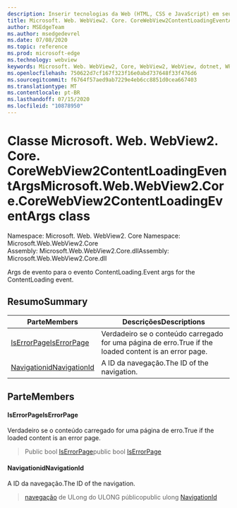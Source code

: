 ```yaml
---
description: Inserir tecnologias da Web (HTML, CSS e JavaScript) em seus aplicativos nativos com o controle WebView2 do Microsoft Edge
title: Microsoft. Web. WebView2. Core. CoreWebView2ContentLoadingEventArgs
author: MSEdgeTeam
ms.author: msedgedevrel
ms.date: 07/08/2020
ms.topic: reference
ms.prod: microsoft-edge
ms.technology: webview
keywords: Microsoft. Web. WebView2, Core, WebView2, WebView, dotnet, WPF, WinForms, app, Edge, CoreWebView2, CoreWebView2Controller, controle do navegador, Edge HTML, Microsoft. Web. WebView2. Core. CoreWebView2ContentLoadingEventArgs
ms.openlocfilehash: 750622d7cf167f323f16e0abd737648f33f476d6
ms.sourcegitcommit: f6764f57aed9ab7229e4eb6cc8851d0cea667403
ms.translationtype: MT
ms.contentlocale: pt-BR
ms.lasthandoff: 07/15/2020
ms.locfileid: "10878950"
---
```

# <span data-ttu-id="81362-104">Classe Microsoft. Web. WebView2. Core. CoreWebView2ContentLoadingEventArgs</span><span class="sxs-lookup"><span data-stu-id="81362-104">Microsoft.Web.WebView2.Core.CoreWebView2ContentLoadingEventArgs class</span></span> 

<span data-ttu-id="81362-105">Namespace: Microsoft. Web. WebView2. Core </span><span class="sxs-lookup"><span data-stu-id="81362-105">Namespace: Microsoft.Web.WebView2.Core</span></span>\
<span data-ttu-id="81362-106">Assembly: Microsoft.Web.WebView2.Core.dll</span><span class="sxs-lookup"><span data-stu-id="81362-106">Assembly: Microsoft.Web.WebView2.Core.dll</span></span>

<span data-ttu-id="81362-107">Args de evento para o evento ContentLoading.</span><span class="sxs-lookup"><span data-stu-id="81362-107">Event args for the ContentLoading event.</span></span>

## <span data-ttu-id="81362-108">Resumo</span><span class="sxs-lookup"><span data-stu-id="81362-108">Summary</span></span>

 <span data-ttu-id="81362-109">Parte</span><span class="sxs-lookup"><span data-stu-id="81362-109">Members</span></span>                        | <span data-ttu-id="81362-110">Descrições</span><span class="sxs-lookup"><span data-stu-id="81362-110">Descriptions</span></span>
--------------------------------|---------------------------------------------
[<span data-ttu-id="81362-111">IsErrorPage</span><span class="sxs-lookup"><span data-stu-id="81362-111">IsErrorPage</span></span>](#iserrorpage) | <span data-ttu-id="81362-112">Verdadeiro se o conteúdo carregado for uma página de erro.</span><span class="sxs-lookup"><span data-stu-id="81362-112">True if the loaded content is an error page.</span></span>
[<span data-ttu-id="81362-113">Navigationid</span><span class="sxs-lookup"><span data-stu-id="81362-113">NavigationId</span></span>](#navigationid) | <span data-ttu-id="81362-114">A ID da navegação.</span><span class="sxs-lookup"><span data-stu-id="81362-114">The ID of the navigation.</span></span>

## <span data-ttu-id="81362-115">Parte</span><span class="sxs-lookup"><span data-stu-id="81362-115">Members</span></span>

#### <span data-ttu-id="81362-116">IsErrorPage</span><span class="sxs-lookup"><span data-stu-id="81362-116">IsErrorPage</span></span> 

<span data-ttu-id="81362-117">Verdadeiro se o conteúdo carregado for uma página de erro.</span><span class="sxs-lookup"><span data-stu-id="81362-117">True if the loaded content is an error page.</span></span>

> <span data-ttu-id="81362-118">Public bool [IsErrorPage](#iserrorpage)</span><span class="sxs-lookup"><span data-stu-id="81362-118">public bool [IsErrorPage](#iserrorpage)</span></span>

#### <span data-ttu-id="81362-119">Navigationid</span><span class="sxs-lookup"><span data-stu-id="81362-119">NavigationId</span></span> 

<span data-ttu-id="81362-120">A ID da navegação.</span><span class="sxs-lookup"><span data-stu-id="81362-120">The ID of the navigation.</span></span>

> <span data-ttu-id="81362-121">[navegação](#navigationid) de ULong do ULONG público</span><span class="sxs-lookup"><span data-stu-id="81362-121">public ulong [NavigationId](#navigationid)</span></span>

